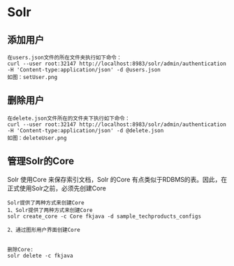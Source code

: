 # Solr

## 添加用户
```text
在users.json文件的所在文件夹执行如下命令：
curl --user root:32147 http://localhost:8983/solr/admin/authentication -H 'Content-type:application/json' -d @users.json
如图：setUser.png
```

## 删除用户
```text
在delete.json文件所在的文件夹下执行如下命令：
curl --user root:32147 http://localhost:8983/solr/admin/authentication -H 'Content-type:application/json' -d @delete.json
如图：deleteUser.png
```

## 管理Solr的Core
Solr 使用Core 来保存索引文档，Solr 的Core 有点类似于RDBMS的表。因此，在正式使用Solr之前，必须先创建Core
```text
Solr提供了两种方式来创建Core
1、Solr提供了两种方式来创建Core
solr create_core -c Core fkjava -d sample_techproducts_configs

2、通过图形用户界面创建Core


删除Core:
solr delete -c fkjava

```